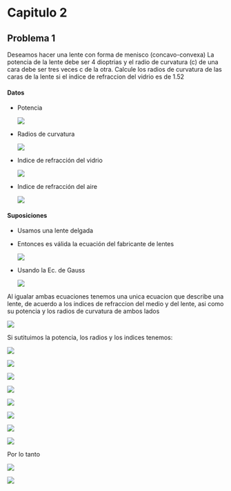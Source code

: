 
# Capitulo 2
## Problema 1 
Deseamos hacer una lente con forma de menisco (concavo-convexa) La potencia de la lente debe ser 4 dioptrias y el radio de curvatura (c) de una cara debe ser tres veces c de la otra.
Calcule los radios de curvatura de las caras de la lente si el indice de refraccion del vidrio es de 1.52

#### Datos
* Potencia 

    <img src=
"http://latex.codecogs.com/gif.latex?\frac{1}{f}=4" border="0"
/> 
*  Radios de curvatura 

    <img src=
"http://latex.codecogs.com/gif.latex?R_{1}=3R_{2}" border="0"
/>
* Indice de refracción del vidrio

    <img src=
"http://latex.codecogs.com/gif.latex?n_{v}=1.52" border="0"
/> 
* Indice de refracción del aire

    <img src=
"http://latex.codecogs.com/gif.latex?n_{a}=1" border="0"
/> 

#### Suposiciones 
* Usamos una lente delgada
* Entonces es válida la ecuación del fabricante de lentes

    <img src=
"http://latex.codecogs.com/gif.latex?\frac{1}{S_{0}}-\frac{1}{S_{v}}=\frac{nv-na}{na}*(\frac{1}{R_{1}}-\frac{1}{R_{2}})" border="0"
/> 

* Usando la Ec. de Gauss

    <img src=
"http://latex.codecogs.com/gif.latex?\frac{1}{S_{0}}-\frac{1}{S_{v}}=\frac{1}{f}" border="0"
/> 

Al igualar ambas ecuaciones tenemos una unica ecuacion que describe una lente, de acuerdo a los indices de refraccion del medio y del lente, asi como su potencia y los radios de curvatura de ambos lados 

<img src=
"http://latex.codecogs.com/gif.latex?\frac{1}{f}=\frac{nv-na}{na}*(\frac{1}{R_{1}}-\frac{1}{R_{2}})" border="0"
/> 

Si sutituimos la potencia, los radios y los indices tenemos:

<img src=
"http://latex.codecogs.com/gif.latex?4=\frac{1.52-1}{1}*(\frac{1}{3R_{2}}-\frac{1}{R_{2}})" border="0"
/> 

<img src=
"http://latex.codecogs.com/gif.latex?4=0.52*(\frac{1}{3R_{2}}-\frac{1}{R_{2}})" border="0"
/> 


<img src=
"http://latex.codecogs.com/gif.latex?/frac{4}{0.52}=(\frac{1}{3R_{2}}-\frac{1}{R_{2}})" border="0"
/> 

<img src=
"http://latex.codecogs.com/gif.latex?/frac{0.52}{4}=\frac{3R_{2}}{1}-\frac{R_{2}}{1}" border="0"
/> 

<img src=
"http://latex.codecogs.com/gif.latex?/frac{0.52}{4}=3R_{2}-R_{2}" border="0"
/> 

<img src=
"http://latex.codecogs.com/gif.latex?0.13=2R_{2}})" border="0"
/> 

<img src=
"http://latex.codecogs.com/gif.latex?0.26=R_{2})" border="0"
/> 

<img src=
"http://latex.codecogs.com/gif.latex?R_{2}=0.26" border="0"
/> 


Por lo tanto 

<img src=
"http://latex.codecogs.com/gif.latex?R_{1}=3*0.26" border="0"
/> 

<img src=
"http://latex.codecogs.com/gif.latex?R_{1}=0.78" border="0"
/> 
